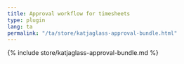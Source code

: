```yaml
---
title: Approval workflow for timesheets
type: plugin
lang: ta
permalink: "/ta/store/katjaglass-approval-bundle.html"
---
```


{% include store/katjaglass-approval-bundle.md %}
